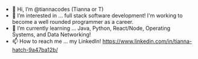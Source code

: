 - 👋 Hi, I’m @tiannacodes (Tianna or T)
- 👀 I’m interested in ... full stack software development! I'm working to become a well rounded programmer as a career. 
- 🌱 I’m currently learning ... Java, Python, React/Node, Operating Systems, and Data Networking!
- 📫 How to reach me ... my LinkedIn! https://www.linkedin.com/in/tianna-hatch-9a47ba12b/

<!---
tiannacodes/tiannacodes is a ✨ special ✨ repository because its `README.md` (this file) appears on your GitHub profile.
You can click the Preview link to take a look at your changes.
--->

